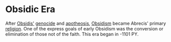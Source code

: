 # Obsidic Era

After [Obsidis'](../../inhabitants/figures/obsidis.md) [genocide](../wars/second-hematic.md) and [apotheosis](../../inhabitants/deities/obsidis.md), [Obsidism](../../organizations/religions/obsidism.md) became Abrecis' primary [religion](../../organizations/religions/introduction.md). One of the express goals of early Obsidism was the conversion or elimination of those not of the faith. This era began in -1101 PY.